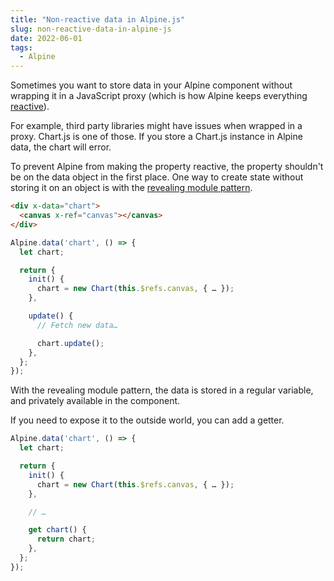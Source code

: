 ```yaml
---
title: "Non-reactive data in Alpine.js"
slug: non-reactive-data-in-alpine-js
date: 2022-06-01
tags:
  - Alpine
---
```


Sometimes you want to store data in your Alpine component without wrapping it in a JavaScript proxy (which is how Alpine keeps everything [reactive](https://alpinejs.dev/advanced/reactivity)).

For example, third party libraries might have issues when wrapped in a proxy. Chart.js is one of those. If you store a Chart.js instance in Alpine data, the chart will error.

<!--more-->

To prevent Alpine from making the property reactive, the property shouldn't be on the data object in the first place. One way to create state without storing it on an object is with the [revealing module pattern](https://www.oreilly.com/library/view/learning-javascript-design/9781449334840/ch09s03.html).

```html
<div x-data="chart">
  <canvas x-ref="canvas"></canvas>
</div>
```

```js
Alpine.data('chart', () => {
  let chart;

  return {
    init() {
      chart = new Chart(this.$refs.canvas, { … });
    },

    update() {
      // Fetch new data…

      chart.update();
    },
  };
});
```

With the revealing module pattern, the data is stored in a regular variable, and privately available in the component.

If you need to expose it to the outside world, you can add a getter.

```js
Alpine.data('chart', () => {
  let chart;

  return {
    init() {
      chart = new Chart(this.$refs.canvas, { … });
    },

    // …

    get chart() {
      return chart;
    },
  };
});
```

